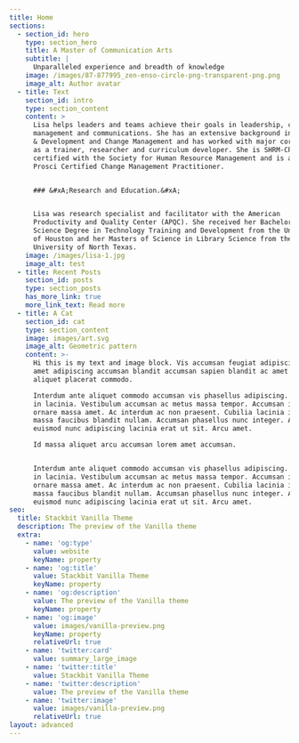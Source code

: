 ```yaml
---
title: Home
sections:
  - section_id: hero
    type: section_hero
    title: A Master of Communication Arts
    subtitle: |
      Unparalleled experience and breadth of knowledge
    image: /images/87-877995_zen-enso-circle-png-transparent-png.png
    image_alt: Author avatar
  - title: Text
    section_id: intro
    type: section_content
    content: >
      Lisa helps leaders and teams achieve their goals in leadership, change
      management and communications. She has an extensive background in Learning
      & Development and Change Management and has worked with major corporations
      as a trainer, researcher and curriculum developer. She is SHRM-CP
      certified with the Society for Human Resource Management and is also a
      Prosci Certified Change Management Practitioner.


      ### &#xA;Research and Education.&#xA;


      Lisa was research specialist and facilitator with the American
      Productivity and Quality Center (APQC). She received her Bachelors of
      Science Degree in Technology Training and Development from the University
      of Houston and her Masters of Science in Library Science from the
      University of North Texas.
    image: /images/lisa-1.jpg
    image_alt: test
  - title: Recent Posts
    section_id: posts
    type: section_posts
    has_more_link: true
    more_link_text: Read more
  - title: A Cat
    section_id: cat
    type: section_content
    image: images/art.svg
    image_alt: Geometric pattern
    content: >-
      Hi this is my text and image block. Vis accumsan feugiat adipiscing nisl
      amet adipiscing accumsan blandit accumsan sapien blandit ac amet faucibus
      aliquet placerat commodo.

      Interdum ante aliquet commodo accumsan vis phasellus adipiscing. Ornare a
      in lacinia. Vestibulum accumsan ac metus massa tempor. Accumsan in lacinia
      ornare massa amet. Ac interdum ac non praesent. Cubilia lacinia interdum
      massa faucibus blandit nullam. Accumsan phasellus nunc integer. Accumsan
      euismod nunc adipiscing lacinia erat ut sit. Arcu amet.

      Id massa aliquet arcu accumsan lorem amet accumsan.


      Interdum ante aliquet commodo accumsan vis phasellus adipiscing. Ornare a
      in lacinia. Vestibulum accumsan ac metus massa tempor. Accumsan in lacinia
      ornare massa amet. Ac interdum ac non praesent. Cubilia lacinia interdum
      massa faucibus blandit nullam. Accumsan phasellus nunc integer. Accumsan
      euismod nunc adipiscing lacinia erat ut sit. Arcu amet.
seo:
  title: Stackbit Vanilla Theme
  description: The preview of the Vanilla theme
  extra:
    - name: 'og:type'
      value: website
      keyName: property
    - name: 'og:title'
      value: Stackbit Vanilla Theme
      keyName: property
    - name: 'og:description'
      value: The preview of the Vanilla theme
      keyName: property
    - name: 'og:image'
      value: images/vanilla-preview.png
      keyName: property
      relativeUrl: true
    - name: 'twitter:card'
      value: summary_large_image
    - name: 'twitter:title'
      value: Stackbit Vanilla Theme
    - name: 'twitter:description'
      value: The preview of the Vanilla theme
    - name: 'twitter:image'
      value: images/vanilla-preview.png
      relativeUrl: true
layout: advanced
---
```

